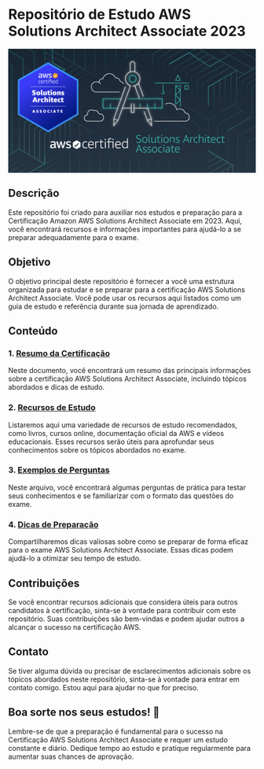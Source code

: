 # Repositório de Estudo AWS Solutions Architect Associate 2023

<p align="center"><img src="./aws_saa_c03/img/capa_saa.png" style=" margin: auto; display: block;"/></p>

## Descrição

Este repositório foi criado para auxiliar nos estudos e preparação para a Certificação Amazon AWS Solutions Architect Associate em 2023. Aqui, você encontrará recursos e informações importantes para ajudá-lo a se preparar adequadamente para o exame.

## Objetivo

O objetivo principal deste repositório é fornecer a você uma estrutura organizada para estudar e se preparar para a certificação AWS Solutions Architect Associate. Você pode usar os recursos aqui listados como um guia de estudo e referência durante sua jornada de aprendizado.

## Conteúdo

### 1. [Resumo da Certificação](./aws_saa_c03/conteudo_md/certification-summary.md)

Neste documento, você encontrará um resumo das principais informações sobre a certificação AWS Solutions Architect Associate, incluindo tópicos abordados e dicas de estudo.

### 2. [Recursos de Estudo](./aws_saa_c03/conteudo_md/study-resources.md)

Listaremos aqui uma variedade de recursos de estudo recomendados, como livros, cursos online, documentação oficial da AWS e vídeos educacionais. Esses recursos serão úteis para aprofundar seus conhecimentos sobre os tópicos abordados no exame.

### 3. [Exemplos de Perguntas](./aws_saa_c03/conteudo_md/sample-questions.md)

Neste arquivo, você encontrará algumas perguntas de prática para testar seus conhecimentos e se familiarizar com o formato das questões do exame.

### 4. [Dicas de Preparação](./aws_saa_c03/conteudo_md/study-tips.md)

Compartilharemos dicas valiosas sobre como se preparar de forma eficaz para o exame AWS Solutions Architect Associate. Essas dicas podem ajudá-lo a otimizar seu tempo de estudo.

## Contribuições

Se você encontrar recursos adicionais que considera úteis para outros candidatos à certificação, sinta-se à vontade para contribuir com este repositório. Suas contribuições são bem-vindas e podem ajudar outros a alcançar o sucesso na certificação AWS.

## Contato

Se tiver alguma dúvida ou precisar de esclarecimentos adicionais sobre os tópicos abordados neste repositório, sinta-se à vontade para entrar em contato comigo. Estou aqui para ajudar no que for preciso.

## Boa sorte nos seus estudos! 🚀

Lembre-se de que a preparação é fundamental para o sucesso na Certificação AWS Solutions Architect Associate e requer um estudo constante e diário. Dedique tempo ao estudo e pratique regularmente para aumentar suas chances de aprovação.